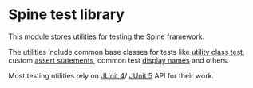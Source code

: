 # Spine test library

This module stores utilities for testing the Spine framework.

The utilities include common base classes for tests like 
[utility class test](src/main/java/io/spine/testing/UtilityClassTest.java), custom 
[assert statements](src/main/java/io/spine/testing/Verify.java), common test 
[display names](src/main/java/io/spine/testing/DisplayNames.java) and others.

Most testing utilities rely on [JUnit 4](https://junit.org/junit4/)/
[JUnit 5](https://junit.org/junit5/) API for their work.